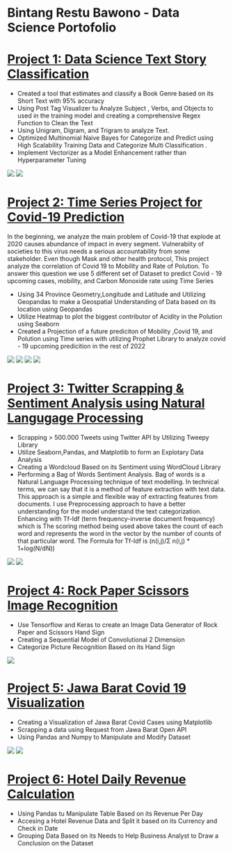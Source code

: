# Bintang Restu Bawono - Data Science Portofolio 

# [Project 1: Data Science Text Story Classification ](https://github.com/helios190/Text-Story-Classification/blob/main/Text_Classification.ipynb) 
* Created a tool that estimates and classify a Book Genre based on its Short Text with 95% accuracy 
* Using Post Tag Visualizer tu Analyze Subject , Verbs, and Objects to used in the training model and creating a comprehensive Regex Function to Clean the Text
* Using Unigram, Digram, and Trigram to analyze Text.
* Optimized Multinomial Naive Bayes for Categorize and Predict using High Scalability Training Data and Categorize Multi Classification . 
* Implement Vectorizer as a Model Enhancement rather than Hyperparameter Tuning 

![](/Images/1662642470870.jpg) 
![](/Images/download.png)


# [Project 2: Time Series Project for Covid-19 Prediction](https://github.com/helios190/Covid-Time-Series/blob/main/DSA_BabaTech.ipynb) 
In the beginning, we analyze the main problem of Covid-19 that explode at 2020 causes abundance of impact in every segment. Vulnerabiity of societies to this virus needs a serious accountability from some stakeholder. Even though Mask and other health protocol, This project analyze the correlation of Covid 19 to Mobility and Rate of Polution. To answer this question we use 5 different set of Dataset to predict Covid - 19 upcoming cases, mobility, and Carbon Monoxide rate using Time Series 

* Using 34 Province Geometry,Longitude and Latitude and Utilizing Geopandas to make a Geospatial Understanding of Data based on its location using Geopandas
* Utilize Heatmap to plot the biggest contributor of Acidity in the Polution using Seaborn
* Created a Projection of a future prediciton of Mobility ,Covid 19, and Polution using Time series with utilizing Prophet Library to analyze covid - 19 upcoming predicition in the rest of 2022


![](/Images/download%20(2).png) ![](/Images/download%20(3).png) 
![](/Images/download%20(4).png) ![](/Images/download%20(5).png)

# [Project 3: Twitter Scrapping & Sentiment Analysis using Natural Langugage Processing](https://github.com/helios190/Covid-Time-Series/blob/main/DSA_BabaTech.ipynb) 

* Scrapping > 500.000 Tweets using Twitter API by Utilizing Tweepy Library
* Utilize Seaborn,Pandas, and Matplotlib  to form an Explotary Data Analysis
* Creating a Wordcloud Based on its Sentiment using WordCloud Library
* Performing a Bag of Words Sentiment Analysis. Bag of words is a Natural Language Processing technique of text modelling. In technical terms, we can say that it is a method of feature extraction with text data. This approach is a simple and flexible way of extracting features from documents. I use Preprocessing approach to have a better understanding for the model understand the text categorization. Enhancing with Tf-Idf (term frequency-inverse document frequency) which is The scoring method being used above takes the count of each word and represents the word in the vector by the number of counts of that particular word. The Formula for Tf-Idf is (n(i,j)/Σ n(i,j) * 1+log(N/dN))

![](/Images/download%20(6).png) 
![](/Images/download%20(7).png)

# [Project 4: Rock Paper Scissors Image Recognition](https://github.com/helios190/Rock-Paper-Scissors-Image-Recognition/blob/main/Tugas_Akhir_Machine_Learning.ipynb)

* Use Tensorflow and Keras to create an Image Data Generator of Rock Paper and Scissors Hand Sign
* Creating a Sequential Model of Convolutional 2 Dimension
* Categorize Picture Recognition Based on its Hand Sign

![](/Images/1662723019188.jpg)

# [Project 5: Jawa Barat Covid 19 Visualization](https://github.com/helios190/COVID-19-Jawa-Barat/blob/main/Covid%20Bar%20Chart.ipynb) 

* Creating a Visualization of Jawa Barat Covid Cases using Matplotlib
* Scrapping a data using Request from Jawa Barat Open API 
* Using Pandas and Numpy to Manipulate and Modify Dataset

![](/Images/download%20(10).png)
![](/Images/download%20(9).png)

# [Project 6: Hotel Daily Revenue Calculation](https://github.com/helios190/Revenue-Calculation/blob/main/Revenue_Calculation_Bukit_Vista.ipynb) 
 
* Using Pandas tu Manipulate Table Based on its Revenue Per Day
* Accesing a Hotel Revenue Data and Split it based on its Currency and Check in Date
* Grouping Data Based on its Needs to Help Business Analyst to Draw a Conclusion on the Dataset
